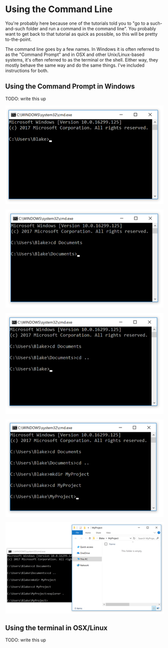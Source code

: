 # Using the Command Line

You're probably here because one of the tutorials told you to "go to a such-and-such folder and run a command in the command line". You probably want to get back to that tutorial as quick as possible, so this will be pretty to-the-point.

The command line goes by a few names. In Windows it is often referred to as the "Command Prompt" and in OSX and other Unix/Linux-based systems, it's often referred to as the terminal or the shell. Either way, they mostly behave the same way and do the same things. I've included instructions for both.

## Using the Command Prompt in Windows

TODO: write this up

![img1](./images/windows1.png)

![img2](./images/windows2.png)

![img3](./images/windows3.png)

![img4](./images/windows4.png)

![img5](./images/windows5.png)

## Using the terminal in OSX/Linux

TODO: write this up